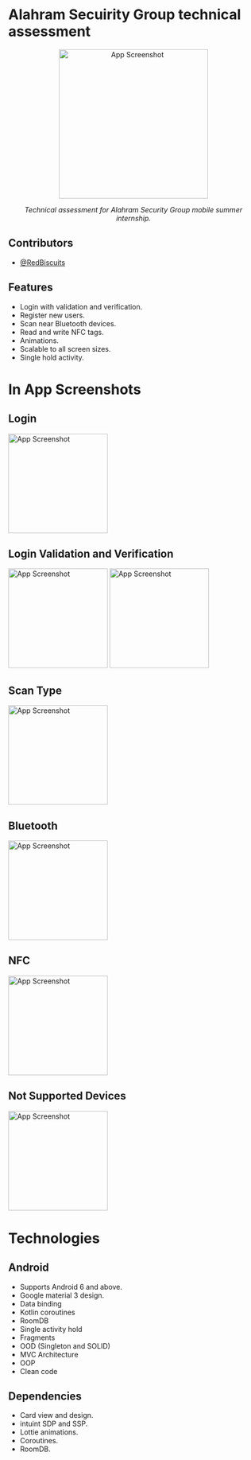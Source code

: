 # Alahram Secuirity Group technical assessment

<p align="center">
<img src="scannApp_video.gif" alt="App Screenshot" width="300"/>
 </em>
 <p align="center"><em>Technical assessment for Alahram Security Group mobile summer internship. </em></p>
 </p>

## Contributors

- [@RedBiscuits](https://github.com/RedBiscuits)


## Features

- Login with validation and verification.
- Register new users.
- Scan near Bluetooth devices.
- Read and write NFC tags.
- Animations.
- Scalable to all screen sizes.
- Single hold activity.


# In App Screenshots
## Login

<img src="app/src/main/res/screenshots/login.png" alt="App Screenshot" width="200"/>
<!-- ![App Screenshot](app/src/main/res/screenshots/login.png) -->


## Login Validation and Verification

<img src="app/src/main/res/screenshots/username_required.png" alt="App Screenshot" width="200"/>
<!-- ![App Screenshot](app/src/main/res/screenshots/username_required.png) -->

<img src="app/src/main/res/screenshots/wrong_password.png" alt="App Screenshot" width="200"/>
<!-- ![App Screenshot](app/src/main/res/screenshots/wrong_password.png) -->

## Scan Type

<img src="app/src/main/res/screenshots/choose_scan.png" alt="App Screenshot" width="200"/>
<!-- ![App Screenshot](app/src/main/res/screenshots/choose_scan.png) -->

## Bluetooth

<img src="app/src/main/res/screenshots/scanned_devices.png" alt="App Screenshot" width="200"/>
<!-- ![App Screenshot](app/src/main/res/screenshots/scanned_devices.png) -->


## NFC

<img src="app/src/main/res/screenshots/nfc_scan.png" alt="App Screenshot" width="200"/>
<!-- ![App Screenshot](app/src/main/res/screenshots/nfc_scan.png) -->


## Not Supported Devices

<img src="app/src/main/res/screenshots/not_supported_device.png" alt="App Screenshot" width="200"/>
<!-- ![App Screenshot](app/src/main/res/screenshots/not_supported_device.png) -->





# Technologies
## Android
- Supports Android 6 and above.
- Google material 3 design.
- Data binding
- Kotlin coroutines
- RoomDB
- Single activity hold
- Fragments
- OOD (Singleton and SOLID)
- MVC Architecture
- OOP
- Clean code

## Dependencies
- Card view and design.
- intuint SDP and SSP.
- Lottie animations.
- Coroutines.
- RoomDB.

